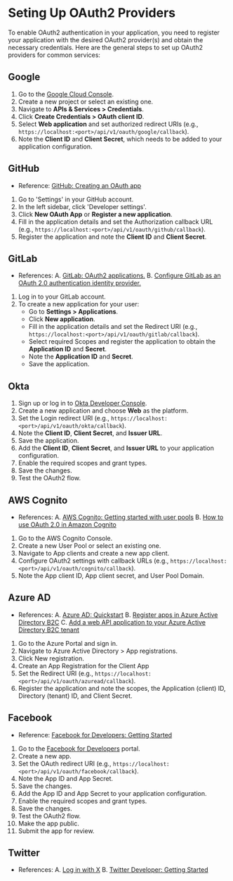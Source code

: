 # Seting Up OAuth2 Providers

To enable OAuth2 authentication in your application, you need to register your application with the desired OAuth2 provider(s) and obtain the necessary credentials. Here are the general steps to set up OAuth2 providers for common services:

## Google

1. Go to the [Google Cloud Console](https://console.cloud.google.com/).
2. Create a new project or select an existing one.
3. Navigate to **APIs & Services > Credentials**.
4. Click **Create Credentials > OAuth client ID**.
5. Select **Web application** and set authorized redirect URIs (e.g., `https://localhost:<port>/api/v1/oauth/google/callback`).
6. Note the **Client ID** and **Client Secret**, which needs to be added to your application configuration.

## GitHub

- Reference:
    [GitHub: Creating an OAuth app](https://docs.github.com/en/apps/oauth-apps/building-oauth-apps/creating-an-oauth-app)

1. Go to 'Settings' in your GitHub account.
2. In the left sidebar, click 'Developer settings'.
3. Click **New OAuth App** or **Register a new application**.
4. Fill in the application details and set the Authorization callback URL (e.g., `https://localhost:<port>/api/v1/oauth/github/callback`).
5. Register the application and note the **Client ID** and **Client Secret**.

## GitLab

- References:
    A. [GitLab: OAuth2 applications.](https://docs.gitlab.com/ee/api/oauth2.html)
    B. [Configure GitLab as an OAuth 2.0 authentication identity provider.](https://docs.gitlab.com/ee/integration/oauth_provider.html)

1. Log in to your GitLab account.
2. To create a new application for your user:
   - Go to **Settings > Applications**.
   - Click **New application**.
   - Fill in the application details and set the Redirect URI (e.g., `https://localhost:<port>/api/v1/oauth/gitlab/callback`).
   - Select required Scopes and register the application to obtain the **Application ID** and **Secret**.
   - Note the **Application ID** and **Secret**.
   - Save the application.

## Okta

1. Sign up or log in to [Okta Developer Console](https://developer.okta.com/).
2. Create a new application and choose **Web** as the platform.
3. Set the Login redirect URI (e.g., `https://localhost:<port>/api/v1/oauth/okta/callback`).
4. Note the **Client ID**, **Client Secret**, and **Issuer URL**.
5. Save the application.
6. Add the **Client ID**, **Client Secret**, and **Issuer URL** to your application configuration.
7. Enable the required scopes and grant types.
8. Save the changes.
9. Test the OAuth2 flow.

## AWS Cognito

- References:
    A. [AWS Cognito: Getting started with user pools](https://docs.aws.amazon.com/cognito/latest/developerguide/getting-started-with-cognito-user-pools.html)
    B. [How to use OAuth 2.0 in Amazon Cognito](https://aws.amazon.com/blogs/security/how-to-use-oauth-2-0-in-amazon-cognito-learn-about-the-different-oauth-2-0-grants/)

1. Go to the AWS Cognito Console.
2. Create a new User Pool or select an existing one.
3. Navigate to App clients and create a new app client.
4. Configure OAuth2 settings with callback URLs (e.g., `https://localhost:<port>/api/v1/oauth/cognito/callback`).
5. Note the App client ID, App client secret, and User Pool Domain.

## Azure AD

- References:
    A. [Azure AD: Quickstart](https://docs.microsoft.com/en-us/azure/active-directory/develop/quickstart-register-app)
    B. [Register apps in Azure Active Directory B2C](https://learn.microsoft.com/en-us/azure/active-directory-b2c/register-apps)
    C. [Add a web API application to your Azure Active Directory B2C tenant](https://learn.microsoft.com/en-us/azure/active-directory-b2c/add-web-api-application)

1. Go to the Azure Portal and sign in.
2. Navigate to Azure Active Directory > App registrations.
3. Click New registration.
4. Create an App Registration for the Client App
5. Set the Redirect URI (e.g., `https://localhost:<port>/api/v1/oauth/azuread/callback`).
6. Register the application and note the scopes, the Application (client) ID, Directory (tenant) ID, and Client Secret.

## Facebook

- Reference:
    [Facebook for Developers: Getting Started](https://developers.facebook.com/docs/development/create-an-app)

1. Go to the [Facebook for Developers](https://developers.facebook.com/) portal.
2. Create a new app.
3. Set the OAuth redirect URI (e.g., `https://localhost:<port>/api/v1/oauth/facebook/callback`).
4. Note the App ID and App Secret.
5. Save the changes.
6. Add the App ID and App Secret to your application configuration.
7. Enable the required scopes and grant types.
8. Save the changes.
9. Test the OAuth2 flow.
10. Make the app public.
11. Submit the app for review.

## Twitter

- References:
  A. [Log in with X](https://developer.x.com/en/docs/authentication/guides/log-in-with-twitter)
  B. [Twitter Developer: Getting Started](https://developer.x.com/en/docs/authentication/oauth-2-0)
